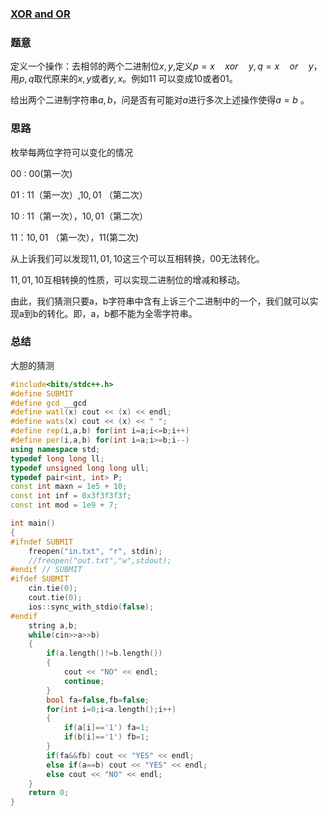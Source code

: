 ### [XOR and OR ](http://codeforces.com/problemset/problem/282/C)

### 题意

定义一个操作：去相邻的两个二进制位$x,y$,定义$p=x\quad xor \quad y,q=x\quad or \quad y$，用$p,q$取代原来的$x,y$或者$y,x$。例如$11$ 可以变成$10$或者$01$。

给出两个二进制字符串$a,b$，问是否有可能对$a$进行多次上述操作使得$a=b$ 。

### 思路

枚举每两位字符可以变化的情况

$00$ : $00$(第一次)

$01$ : $11$（第一次）,$10,01$ （第二次）

$10$ : $11$（第一次），$10,01$（第二次）

$11$：$10,01$ （第一次），$11$(第二次)

从上诉我们可以发现$11,01,10$这三个可以互相转换，$00$无法转化。

$11,01,10$互相转换的性质，可以实现二进制位的增减和移动。

由此，我们猜测只要a，b字符串中含有上诉三个二进制中的一个，我们就可以实现a到b的转化。即，a，b都不能为全零字符串。

### 总结

大胆的猜测

```cpp
#include<bits/stdc++.h>
#define SUBMIT
#define gcd __gcd
#define watl(x) cout << (x) << endl;
#define wats(x) cout << (x) << " ";
#define rep(i,a,b) for(int i=a;i<=b;i++)
#define per(i,a,b) for(int i=a;i>=b;i--)
using namespace std;
typedef long long ll;
typedef unsigned long long ull;
typedef pair<int, int> P;
const int maxn = 1e5 + 10;
const int inf = 0x3f3f3f3f;
const int mod = 1e9 + 7;

int main()
{
#ifndef SUBMIT
    freopen("in.txt", "r", stdin);
    //freopen("out.txt","w",stdout);
#endif // SUBMIT
#ifdef SUBMIT
    cin.tie(0);
    cout.tie(0);
    ios::sync_with_stdio(false);
#endif
    string a,b;
    while(cin>>a>>b)
    {
        if(a.length()!=b.length())
        {
            cout << "NO" << endl;
            continue;
        }
        bool fa=false,fb=false;
        for(int i=0;i<a.length();i++)
        {
            if(a[i]=='1') fa=1;
            if(b[i]=='1') fb=1;
        }
        if(fa&&fb) cout << "YES" << endl;
        else if(a==b) cout << "YES" << endl;
        else cout << "NO" << endl;
    }
    return 0;
}

```

